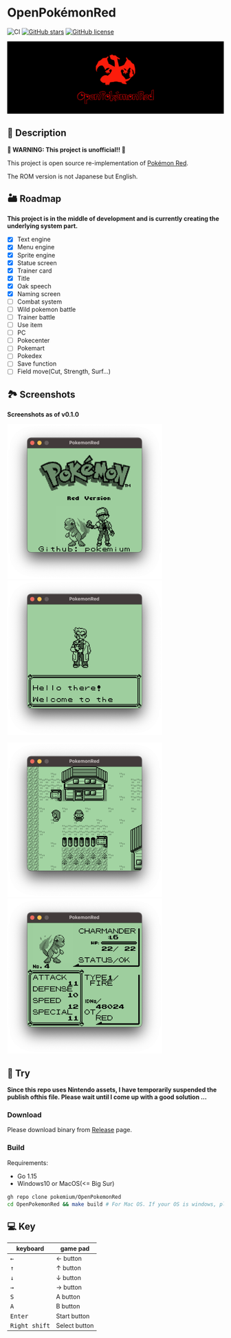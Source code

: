 # OpenPokémonRed

![CI](https://github.com/Akatsuki-py/PokemonRed/workflows/Go/badge.svg)
[![GitHub stars](https://img.shields.io/github/stars/Akatsuki-py/OpenPokemonRed)](https://github.com/Akatsuki-py/OpenPokemonRed/stargazers)
[![GitHub license](https://img.shields.io/github/license/Akatsuki-py/OpenPokemonRed)](https://github.com/Akatsuki-py/OpenPokemonRed/blob/master/LICENSE)

<img src="header.png" />

## 🔰 Description

**🚧 WARNING: This project is unofficial!! 🚧**

This project is open source re-implementation of [Pokémon Red](https://www.pokemon.com/us/pokemon-video-games/pokemon-red-version-and-pokemon-blue-version/).

The ROM version is not Japanese but English.

## 🏜 Roadmap

**This project is in the middle of development and is currently creating the underlying system part.**  

- [x] Text engine
- [x] Menu engine
- [x] Sprite engine
- [x] Statue screen
- [x] Trainer card
- [x] Title
- [x] Oak speech
- [x] Naming screen
- [ ] Combat system
- [ ] Wild pokemon battle
- [ ] Trainer battle
- [ ] Use item
- [ ] PC
- [ ] Pokecenter
- [ ] Pokemart
- [ ] Pokedex
- [ ] Save function
- [ ] Field move(Cut, Strength, Surf...)

## 🏞 Screenshots

**Screenshots as of v0.1.0**

<img src="./screenshots/title.png" width="360px" height="360px" /> &nbsp;&nbsp; <img src="./screenshots/oak_speech.png" width="360px" height="360px" />

<img src="./screenshots/overworld.png" width="360px" height="360px" /> &nbsp;&nbsp; <img src="./screenshots/status_screen.png" width="360px" height="360px" />

## 🎡 Try

**Since this repo uses Nintendo assets, I have temporarily suspended the publish ofthis file. Please wait until I come up with a good solution ...**

### Download

Please download binary from [Release](https://github.com/pokemium/OpenPokemonRed/releases) page.

### Build

Requirements:
- Go 1.15
- Windows10 or MacOS(<= Big Sur)

```sh
gh repo clone pokemium/OpenPokemonRed
cd OpenPokemonRed && make build # For Mac OS. If your OS is windows, please `make build-windows`.
```

## 💻 Key

| keyboard             | game pad      |
| -------------------- | ------------- |
| <kbd>&larr;</kbd>    | &larr; button |
| <kbd>&uarr;</kbd>    | &uarr; button |
| <kbd>&darr;</kbd>    | &darr; button |
| <kbd>&rarr;</kbd>    | &rarr; button |
| <kbd>S</kbd>         | A button      |
| <kbd>A</kbd>         | B button      |
| <kbd>Enter</kbd>     | Start button  |
| <kbd>Right shift</kbd> | Select button |